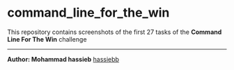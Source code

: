 # command_line_for_the_win

This repository contains screenshots of the first 27 tasks of the **Command Line For The Win** challenge

---

**Author: Mohammad hassieb** [hassiebb](github.com/hassiebb)